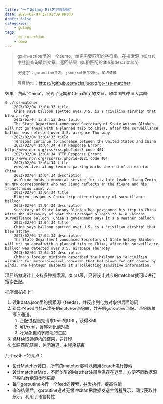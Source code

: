 ```yaml
---
title: "一个Golang RSS内容匹配器"
date: 2023-02-07T12:01:09+08:00
draft: false
categories:
    - golang
tags:
    - go-in-action
    - demo 
---
```

> go-in-action里的一个demo，给定需要匹配的字符串，在搜索源（如rss）中批量查询最新文章，返回结果（如相匹配的title和description）
> 
> 关键字：`goroutine并发`，`json/xml反序列化`，`网络请求` 
> 
> 项目地址：https://github.com/chajiuqqq/go-rss-matcher

效果：搜索“China”，发现了近期和China相关的文章，如中国气球误入美国:

    $ ./rss-matcher
        2023/02/04 12:04:33 title
        China says balloon spotted over U.S. is a 'civilian airship' that blew astray
        2023/02/04 12:04:33 description
        The State Department announced Secretary of State Antony Blinken will not go ahead with a planned trip to China, after the surveillance balloon was detected over U.S. airspace Thursday.
        2023/02/04 12:04:33 title
        Tensions continue to increase between the United States and China
        2023/02/04 12:04:34 HTTP Response Error: http://www.npr.org/rss/rss.php?id=43 code 404
        2023/02/04 12:04:34 HTTP Response Error: http://www.npr.org/rss/rss.php?id=1021 code 404
        2023/02/04 12:04:34 title
        Perspective: Jiang Zemin's passing marks the end of an era for China
        2023/02/04 12:04:34 description
        As China holds a memorial service for its late leader Jiang Zemin, an NPR correspondent who met Jiang reflects on the figure and his transforming country.
        2023/02/04 12:04:34 title
        Blinken postpones China trip after discovery of surveillance balloon
        2023/02/04 12:04:34 description
        Secretary of State Antony Blinken has postponed his trip to China after the discovery of what the Pentagon alleges to be a Chinese surveillance balloon. China's government says it's a weather balloon.
        2023/02/04 12:04:34 title
        China says balloon spotted over U.S. is a 'civilian airship' that blew astray
        2023/02/04 12:04:34 description
        The State Department announced Secretary of State Antony Blinken will not go ahead with a planned trip to China, after the surveillance balloon was detected over U.S. airspace Thursday.
        2023/02/04 12:04:34 description
        China's foreign ministry described the balloon as "a civilian airship" for meteorological research that had blown far off course by winds. The Pentagon suspects it's collecting sensitive information.

项目结构设计上支持多种搜索源，如rss等，只要设计对应的matcher就可以进行搜索匹配。

程序流程如下：

1. 读取data.json里的搜索源（feeds），并反序列化为对象供后面访问
2. 给每个feed寻找已注册的matcher匹配器，并开启goroutine匹配。匹配结果写入通道。
   1. 匹配过程首先请求feed的URL，获得XML
   2. 解析xml，反序列化到对象
   3. 对对象里的字段进行匹配
3. 循环读取通道内的结果，并打印
4. 如果匹配结束，关闭通道，主程序结束

几个设计上的亮点：

- 设计Matcher接口，所有的matcher都可以调用Search进行搜索
- 设计matcherMap，不同类型的Matcher注册后保存在这里，方便不同数据源匹配和数据源类型拓展
- 每个goroutine执行一个feed的搜索，并发执行，提高性能
- 查询结果后，goroutine通过无缓冲chan把数据发送主线程展示，同步获取并展示，利用了语言特性